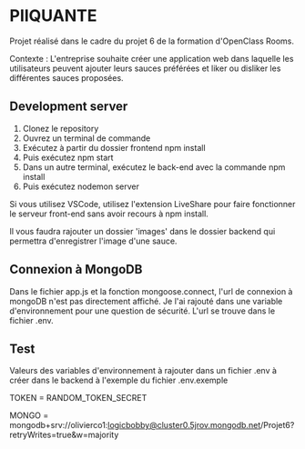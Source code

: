 # PIIQUANTE

Projet réalisé dans le cadre du projet 6 de la formation d'OpenClass Rooms.

Contexte : 
L'entreprise souhaite créer une application web dans laquelle les utilisateurs peuvent ajouter leurs sauces préférées et liker ou disliker les différentes sauces proposées.


## Development server

1. Clonez le repository
2. Ouvrez un terminal de commande
3. Exécutez à partir du dossier frontend npm install 
4. Puis exécutez npm start
5. Dans un autre terminal, exécutez le back-end avec la commande npm install 
6. Puis exécutez nodemon server

Si vous utilisez VSCode, utilisez l'extension LiveShare pour faire fonctionner le
serveur front-end sans avoir recours à npm install.


Il vous faudra rajouter un dossier 'images' dans le dossier backend qui permettra d'enregistrer l'image d'une sauce.

## Connexion à MongoDB

Dans le fichier app.js et la fonction mongoose.connect, l'url de connexion à mongoDB n'est pas directement affiché. Je l'ai rajouté dans une variable d'environnement pour une question de sécurité. L'url se trouve dans le fichier .env.

## Test 
Valeurs des variables d'environnement à rajouter dans un fichier .env à créer dans le backend à l'exemple du fichier .env.exemple

TOKEN = RANDOM_TOKEN_SECRET

MONGO = mongodb+srv://olivierco1:logicbobby@cluster0.5jrov.mongodb.net/Projet6?retryWrites=true&w=majority